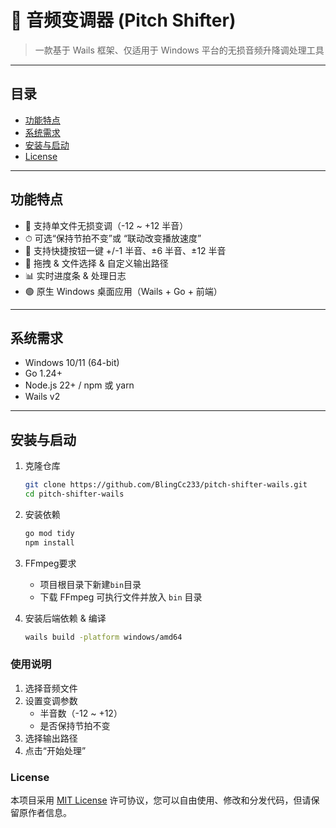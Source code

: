 # 🎵 音频变调器 (Pitch Shifter)

> 一款基于 Wails 框架、仅适用于 Windows 平台的无损音频升降调处理工具

---

## 目录

- [功能特点](#功能特点)
- [系统需求](#系统需求)
- [安装与启动](#安装与启动)
- [License](#license)

---

## 功能特点

- 🎼 支持单文件无损变调（-12 ~ +12 半音）
- ⏱ 可选“保持节拍不变”或 “联动改变播放速度”
- 🚀 支持快捷按钮一键 +/-1 半音、±6 半音、±12 半音
- 📂 拖拽 & 文件选择 & 自定义输出路径
- 📊 实时进度条 & 处理日志
- 🟢 原生 Windows 桌面应用（Wails + Go + 前端）


---

## 系统需求

- Windows 10/11 (64-bit)
- Go 1.24+
- Node.js 22+ / npm 或 yarn
- Wails v2

---

## 安装与启动

1. 克隆仓库
   ```bash
   git clone https://github.com/BlingCc233/pitch-shifter-wails.git
   cd pitch-shifter-wails
    ```
2. 安装依赖
    ```bash
    go mod tidy
    npm install
    ```
   
3. FFmpeg要求
   - 项目根目录下新建`bin`目录
   - 下载 FFmpeg 可执行文件并放入 `bin` 目录
   
3. 安装后端依赖 & 编译
    ```bash
    wails build -platform windows/amd64
    ```
### 使用说明

1. 选择音频文件
2. 设置变调参数
   - 半音数（-12 ~ +12）
   - 是否保持节拍不变
3. 选择输出路径
4. 点击“开始处理”

### License

本项目采用 [MIT License](LICENSE) 许可协议，您可以自由使用、修改和分发代码，但请保留原作者信息。